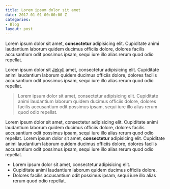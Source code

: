 ```yaml
---
title: Lorem ipsum dolor sit amet
date: 2017-01-01 00:00:00 Z
categories:
- Blog
layout: post
---
```


Lorem ipsum dolor sit amet, **consectetur** adipisicing elit. Cupiditate animi laudantium laborum quidem ducimus officiis dolore, dolores facilis accusantium odit possimus ipsam, sequi iure illo alias rerum quod odio repellat.

Lorem ipsum dolor sit [Jekyll](http://jekyllrb.com/) amet, consectetur adipisicing elit. Cupiditate animi laudantium laborum quidem ducimus officiis dolore, dolores facilis accusantium odit possimus ipsam, sequi iure illo alias rerum quod odio repellat.

> Lorem ipsum dolor sit amet, consectetur adipisicing elit. Cupiditate animi laudantium laborum quidem ducimus officiis dolore, dolores facilis accusantium odit possimus ipsam, sequi iure illo alias rerum quod odio repellat.

Lorem ipsum dolor sit amet, consectetur adipisicing elit. Cupiditate animi laudantium laborum quidem ducimus officiis dolore, dolores facilis accusantium odit possimus ipsam, sequi iure illo alias rerum quod odio repellat. Lorem ipsum dolor sit amet, **consectetur** adipisicing elit. Cupiditate animi laudantium laborum quidem ducimus officiis dolore, dolores facilis accusantium odit possimus ipsam, sequi iure illo alias rerum quod odio repellat. 

- Lorem ipsum dolor sit amet, consectetur adipisicing elit.
- Cupiditate animi laudantium laborum quidem ducimus officiis dolore.
- Dolores facilis accusantium odit possimus ipsam, sequi iure illo alias rerum quod odio repellat.

